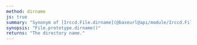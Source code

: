 ```yaml
---
method: dirname
js: true
summary: "Synonym of [Irccd.File.dirname](@baseurl@api/module/Irccd.File/function/dirname.html) but with the path from the file."
synopsis: "File.prototype.dirname()"
returns: "The directory name."
---
```

